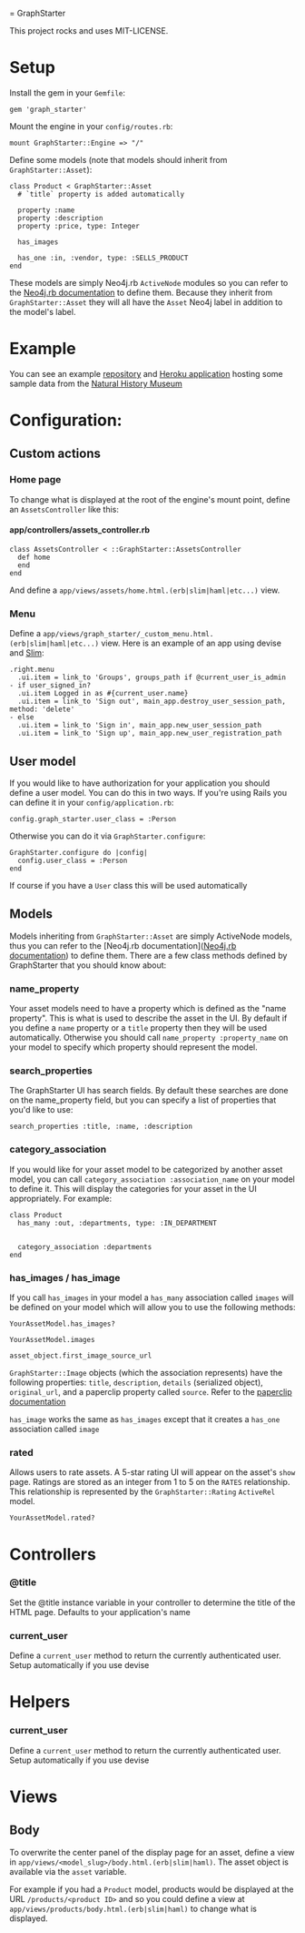 = GraphStarter

This project rocks and uses MIT-LICENSE.

# Setup

Install the gem in your `Gemfile`:

    gem 'graph_starter'

Mount the engine in your `config/routes.rb`:

    mount GraphStarter::Engine => "/"

Define some models (note that models should inherit from `GraphStarter::Asset`):

    class Product < GraphStarter::Asset
      # `title` property is added automatically

      property :name
      property :description
      property :price, type: Integer

      has_images

      has_one :in, :vendor, type: :SELLS_PRODUCT
    end

These models are simply Neo4j.rb `ActiveNode` modules so you can refer to the [Neo4j.rb documentation](http://neo4jrb.readthedocs.org/) to define them.  Because they inherit from `GraphStarter::Asset` they will all have the `Asset` Neo4j label in addition to the model's label.


# Example

You can see an example [repository](https://github.com/neo4j-examples/nhm_asset_portal) and [Heroku application](http://nhm-portal.herokuapp.com/) hosting some sample data from the [Natural History Museum](http://www.nhm.ac.uk/)

# Configuration:

## Custom actions

### Home page

To change what is displayed at the root of the engine's mount point, define an `AssetsController` like this:

#### app/controllers/assets_controller.rb

    class AssetsController < ::GraphStarter::AssetsController
      def home
      end
    end

And define a `app/views/assets/home.html.(erb|slim|haml|etc...)` view.

### Menu

Define a `app/views/graph_starter/_custom_menu.html.(erb|slim|haml|etc...)` view.  Here is an example of an app using devise and [Slim](http://slim-lang.com/):

    .right.menu
      .ui.item = link_to 'Groups', groups_path if @current_user_is_admin
    - if user_signed_in?
      .ui.item Logged in as #{current_user.name}
      .ui.item = link_to 'Sign out', main_app.destroy_user_session_path, method: 'delete'
    - else
      .ui.item = link_to 'Sign in', main_app.new_user_session_path
      .ui.item = link_to 'Sign up', main_app.new_user_registration_path

## User model

If you would like to have authorization for your application you should define a user model.  You can do this in two ways.  If you're using Rails you can define it in your `config/application.rb`:

    config.graph_starter.user_class = :Person

Otherwise you can do it via `GraphStarter.configure`:

    GraphStarter.configure do |config|
      config.user_class = :Person
    end

If course if you have a `User` class this will be used automatically

## Models

Models inheriting from `GraphStarter::Asset` are simply ActiveNode models, thus you can refer to the [Neo4j.rb documentation]([Neo4j.rb documentation](http://neo4jrb.readthedocs.org/)) to define them.  There are a few class methods defined by GraphStarter that you should know about:

### name_property

Your asset models need to have a property which is defined as the "name property".  This is what is used to describe the asset in the UI.  By default if you define a `name` property or a `title` property then they will be used automatically.  Otherwise you should call `name_property :property_name` on your model to specify which property should represent the model.

### search_properties

The GraphStarter UI has search fields.  By default these searches are done on the name_property field, but you can specify a list of properties that you'd like to use:

    search_properties :title, :name, :description

### category_association

If you would like for your asset model to be categorized by another asset model, you can call `category_association :association_name` on your model to define it.  This will display the categories for your asset in the UI appropriately.  For example:

    class Product
      has_many :out, :departments, type: :IN_DEPARTMENT


      category_association :departments
    end

### has_images / has_image

If you call `has_images` in your model a `has_many` association called `images` will be defined on your model which will allow you to use the following methods:

    YourAssetModel.has_images?

    YourAssetModel.images

    asset_object.first_image_source_url

`GraphStarter::Image` objects (which the association represents) have the following properties: `title`, `description`, `details` (serialized object), `original_url`, and a paperclip property called `source`.  Refer to the [paperclip documentation](https://github.com/thoughtbot/paperclip)

`has_image` works the same as `has_images` except that it creates a `has_one` association called `image`

### rated

Allows users to rate assets.  A 5-star rating UI will appear on the asset's `show` page.  Ratings are stored as an integer from 1 to 5 on the `RATES` relationship.  This relationship is represented by the `GraphStarter::Rating` `ActiveRel` model.

    YourAssetModel.rated?

# Controllers

### @title

Set the @title instance variable in your controller to determine the title of the HTML page.  Defaults to your application's name

### current_user

Define a `current_user` method to return the currently authenticated user.  Setup automatically if you use devise

# Helpers

### current_user

Define a `current_user` method to return the currently authenticated user.  Setup automatically if you use devise

# Views

## Body

To overwrite the center panel of the display page for an asset, define a view in `app/views/<model_slug>/body.html.(erb|slim|haml)`.  The asset object is available via the `asset` variable.

For example if you had a `Product` model, products would be displayed at the URL `/products/<product ID>` and so you could define a view at `app/views/products/body.html.(erb|slim|haml)` to change what is displayed.
